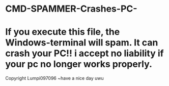 # CMD-SPAMMER-Crashes-PC-
If you execute this file, the Windows-terminal will spam. It can crash your PC!!
i accept no liability if your pc no longer works properly.
=======================================================================================

Copyright Lumpi097096 ~have a nice day uwu
